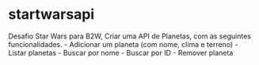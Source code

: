 # startwarsapi
Desafio Star Wars para B2W, Criar uma API de Planetas, com as seguintes funcionalidades. - Adicionar um planeta (com nome, clima e terreno)  - Listar planetas  - Buscar por nome  - Buscar por ID  - Remover planeta
